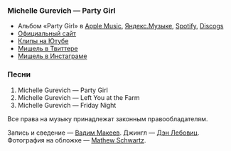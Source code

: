 ### Michelle Gurevich — Party Girl

- Альбом «Party Girl» в
	[Apple Music](https://music.apple.com/album/1156711164),
	[Яндекс.Музыке](https://music.yandex.ru/album/2188624),
	[Spotify](https://open.spotify.com/album/2ZjBaE0vkcgU7giVInr0S2),
	[Discogs](https://www.discogs.com/master/335209)
- [Официальный сайт](http://michellegurevich.com/)
- [Клипы на Ютубе](https://www.youtube.com/user/Chinavoomen)
- [Мишель в Твиттере](https://twitter.com/new_decadence)
- [Мишель в Инстаграме](https://www.instagram.com/michelle_gurevich/)

### Песни

1. Michelle Gurevich — Party Girl
2. Michelle Gurevich — Left You at the Farm
3. Michelle Gurevich — Friday Night

Все права на музыку принадлежат законным правообладателям.

Запись и сведение — [Вадим Макеев](https://pepelsbey.dev/).
Джингл — [Дэн Лебовиц](https://www.youtube.com/channel/UC38A5qHrlc_Zgua7vL4b96w).
Фотография на обложке — [Mathew Schwartz](https://unsplash.com/photos/-MY7-K4X5C0).
